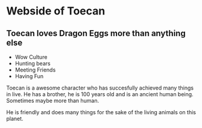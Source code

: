 # Webside of Toecan
## Toecan loves Dragon Eggs more than anything else

* Wow Culture
* Hunting bears
* Meeting Friends
* Having Fun

Toecan is a awesome character who has succesfully achieved many things in live. 
He has a brother, he is 100 years old and is an ancient human being. Sometimes maybe more than human. 

He is friendly and does many things for the sake of the living animals on this planet.